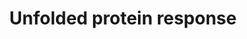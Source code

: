 ---
annotations:
- type: Pathway Ontology
  value: endoplasmic reticulum stress  - the unfolded protein response pathway
authors:
- Annabaya
- Egonw
- Fehrhart
description: The Unfolded Protein Response (UPR) pathway regulates and protects the
  cell from improperly folded protein overload in the Endoplasmic Reticulum (ER).
  The UPR can result in the slowing of protein synthesis, which gives the cell time
  to translate more chaperones to help process the proteins. If the stress is too
  high, the UPR can eventually trigger apoptosis.
last-edited: 2020-10-12
organisms:
- Homo sapiens
redirect_from:
- /index.php/Pathway:WP4925
- /instance/WP4925
schema-jsonld:
- '@context': https://schema.org/
  '@id': https://wikipathways.github.io/pathways/WP4925.html
  '@type': Dataset
  creator:
    '@type': Organization
    name: WikiPathways
  description: The Unfolded Protein Response (UPR) pathway regulates and protects
    the cell from improperly folded protein overload in the Endoplasmic Reticulum
    (ER). The UPR can result in the slowing of protein synthesis, which gives the
    cell time to translate more chaperones to help process the proteins. If the stress
    is too high, the UPR can eventually trigger apoptosis.
  keywords:
  - Caspase-2
  - NFE2L2
  - BCL2L11
  - IRE1α
  - EIF2S1
  - Caspase-1
  - GADD35
  - PMAIP1
  - p53
  - ATF6
  - BiP
  - BBC3
  - TNFRSF10B
  - BCL2
  - Apoptosis
  - ROS
  - ATF4
  - PERK
  - Caspase-8
  - XBP1
  - MBTPS2
  - BID
  - CHOP
  - RTCB
  - TXNIP
  - MBTPS1
  - IL1B
  license: CC0
  name: Unfolded protein response
seo: CreativeWork
title: Unfolded protein response
wpid: WP4925
---